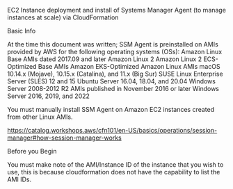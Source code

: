 EC2 Instance deployment and install of Systems Manager Agent (to manage instances at scale) via CloudFormation

Basic Info

At the time this document was written; SSM Agent is preinstalled on AMIs provided by AWS for the following operating systems (OSs):
Amazon Linux Base AMIs dated 2017.09 and later
Amazon Linux 2
Amazon Linux 2 ECS-Optimized Base AMIs
Amazon EKS-Optimized Amazon Linux AMIs
macOS 10.14.x (Mojave), 10.15.x (Catalina), and 11.x (Big Sur)
SUSE Linux Enterprise Server (SLES) 12 and 15
Ubuntu Server 16.04, 18.04, and 20.04
Windows Server 2008-2012 R2 AMIs published in November 2016 or later
Windows Server 2016, 2019, and 2022


You must manually install SSM Agent on Amazon EC2 instances created from other Linux AMIs.

https://catalog.workshops.aws/cfn101/en-US/basics/operations/session-manager#how-session-manager-works


Before you Begin

You must make note of the AMI/Instance ID of the instance that you wish to use, this is because cloudformation does not have the capability to list the AMI IDs.  

